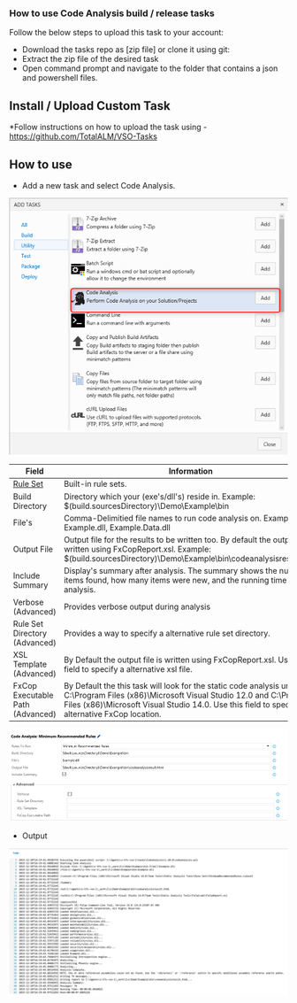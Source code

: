 ### How to use **Code Analysis** build / release tasks

Follow the below steps to upload this task to your account:

* Download the tasks repo as [zip file] or clone it using git:
* Extract the zip file of the desired task
* Open command prompt and navigate to the folder that contains a json and powershell files.

## Install / Upload Custom Task

*Follow instructions on how to upload the task using - https://github.com/TotalALM/VSO-Tasks

## How to use

* Add a new task and select Code Analysis.

![tfs-cli](docs/SelectTask.png "Task")

| **Field** | **Information** | **Required** |
| --- | --- | --- |
| [Rule Set](https://msdn.microsoft.com/en-us/library/dd264925.aspx) | Built-in rule sets. | Yes |
| Build Directory | Directory which your (exe's/dll's) reside in.  Example: $(build.sourcesDirectory)\Demo\Example\bin | Yes |
| File's | Comma-Delimitied file names to run code analysis on. Example: Example.dll, Example.Data.dll  | Yes |
| Output File | Output file for the results to be written too.  By default the output is written using FxCopReport.xsl. Example: $(build.sourcesDirectory)\Demo\Example\bin\codeanalysisresult.html | Yes |
| Include Summary | Display's summary after analysis. The summary shows the number of items found, how many items were new, and the running time for the analysis.  | * |
| Verbose (Advanced) | Provides verbose output during analysis | * |
| Rule Set Directory (Advanced) | Provides a way to specify a alternative rule set directory. | No |
| XSL Template (Advanced) | By Default the output file is written using FxCopReport.xsl.  Use this field to specify a alternative xsl file. | No |
| FxCop Executable Path (Advanced) | By Default the this task will look for the static code analysis under C:\Program Files (x86)\Microsoft Visual Studio 12.0 and C:\Program Files (x86)\Microsoft Visual Studio 14.0.  Use this field to specify a alternative FxCop location. | No |

![tfs-cli](docs/Values.png "Values")

* Output

![tfs-cli](docs/Output.png "Ouput")

